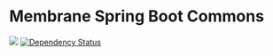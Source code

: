 # Membrane Spring Boot Commons

[![](https://jitpack.io/v/membrane/membrane-spring-boot-commons.svg)](https://jitpack.io/#membrane/membrane-spring-boot-commons)
[![Dependency Status](https://www.versioneye.com/user/projects/591da87d3dcacf00588bfbf2/badge.svg?style=flat)](https://www.versioneye.com/user/projects/591da87d3dcacf00588bfbf2)
